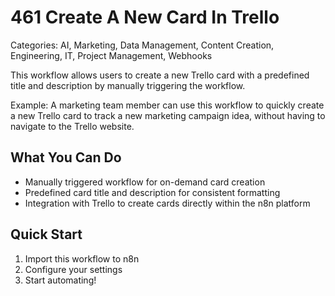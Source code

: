 # 461 Create A New Card In Trello

Categories: AI, Marketing, Data Management, Content Creation, Engineering, IT, Project Management, Webhooks

This workflow allows users to create a new Trello card with a predefined title and description by manually triggering the workflow.

Example: A marketing team member can use this workflow to quickly create a new Trello card to track a new marketing campaign idea, without having to navigate to the Trello website.

## What You Can Do
- Manually triggered workflow for on-demand card creation
- Predefined card title and description for consistent formatting
- Integration with Trello to create cards directly within the n8n platform

## Quick Start
1. Import this workflow to n8n
2. Configure your settings
3. Start automating!


